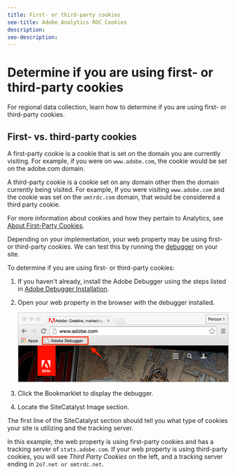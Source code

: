 ```yaml
---
title: First- or third-party cookies
seo-title: Adobe Analytics RDC Cookies
description:
seo-description: 
---
```


# Determine if you are using first- or third-party cookies

For regional data collection, learn how to determine if you are using first- or third-party cookies.

## First- vs. third-party cookies

A first-party cookie is a cookie that is set on the domain you are currently visiting. For example, if you were on `www.adobe.com`, the cookie would be set on the adobe.com domain.

A third-party cookie is a cookie set on any domain other then the domain currently being visited. For example, If you were visiting `www.adobe.com` and the cookie was set on the `omtrdc.com` domain, that would be considered a third party cookie.

For more information about cookies and how they pertain to Analytics, see [About First-Party Cookies](https://marketing.adobe.com/resources/help/en_US/whitepapers/first_party_cookies/fpcookies_overview.html).

Depending on your implementation, your web property may be using first- or third-party cookies. We can test this by running the [debugger](https://marketing.adobe.com/resources/help/en_US/sc/implement/debugger.html) on your site.

To determine if you are using first- or third-party cookies:

1. If you haven't already, install the Adobe Debugger using the steps listed in [Adobe Debugger Installation](https://marketing.adobe.com/resources/help/en_US/sc/implement/?f=debugger_install).

1. Open your web property in the browser with the debugger installed.

   ![Debugger interface](assets/debugger.png "Hover text")

1. Click the Bookmarklet to display the debugger.

1. Locate the SiteCatalyst Image section.


The first line of the SiteCatalyst section should tell you what type of cookies your site is utilizing and the tracking server.

In this example, the web property is using first-party cookies and has a tracking server of `stats.adobe.com`. If your web property is using third-party cookies, you will see *Third Party Cookies* on the left, and a tracking server ending in `2o7.net or omtrdc.net`.